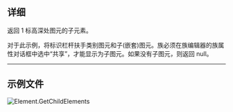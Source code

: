 ## 详细
返回 1 标高深处图元的子元素。

对于此示例，将标识栏杆扶手类别图元和子(嵌套)图元。族必须在族编辑器的族属性对话框中选中“共享”，才能显示为子图元。如果没有子图元，则返回 null。

___
## 示例文件

![Element.GetChildElements](./Revit.Elements.Element.GetChildElements_img.jpg)
